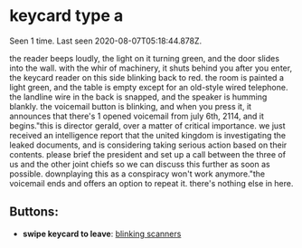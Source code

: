 # keycard type a

Seen 1 time. Last seen 2020-08-07T05:18:44.878Z.

the reader beeps loudly, the light on it turning green, and the door slides into the wall. with the whir of machinery, it shuts behind you after you enter, the keycard reader on this side blinking back to red. the room is painted a light green, and the table is empty except for an old-style wired telephone. the landline wire in the back is snapped, and the speaker is humming blankly. the voicemail button is blinking, and when you press it, it announces that there's 1 opened voicemail from july 6th, 2114, and it begins.<span class='doc'>"this is director gerald, over a matter of critical importance. we just received an intelligence report that the united kingdom is investigating the leaked documents, and is considering taking serious action based on their contents. please brief the president and set up a call between the three of us and the other joint chiefs so we can discuss this further as soon as possible. downplaying this as a conspiracy won't work anymore."</span>the voicemail ends and offers an option to repeat it. there's nothing else in here.

## Buttons:

- **swipe keycard to leave**: [blinking scanners](blinking-scanners-Nxt52i3.md)